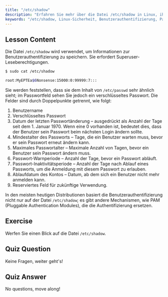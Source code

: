 ```yaml
---
title: "/etc/shadow"
description: "Erfahren Sie mehr über die Datei /etc/shadow in Linux, ihre Felder und wie sie Benutzerpasswörter schützt. Verstehen Sie die Linux-Authentifizierung für Anfänger."
keywords: "/etc/shadow, Linux-Sicherheit, Benutzerauthentifizierung, Passwortverwaltung, Linux-Tutorial, Anfängerleitfaden"
---
```


## Lesson Content

Die Datei `/etc/shadow` wird verwendet, um Informationen zur Benutzerauthentifizierung zu speichern. Sie erfordert Superuser-Leseberechtigungen.

```bash
$ sudo cat /etc/shadow

root:MyEPTEa$6Nonsense:15000:0:99999:7:::
```

Sie werden feststellen, dass sie dem Inhalt von `/etc/passwd` sehr ähnlich sieht; im Passwortfeld sehen Sie jedoch ein verschlüsseltes Passwort. Die Felder sind durch Doppelpunkte getrennt, wie folgt:

1. Benutzername
2. Verschlüsseltes Passwort
3. Datum der letzten Passwortänderung – ausgedrückt als Anzahl der Tage seit dem 1. Januar 1970. Wenn eine 0 vorhanden ist, bedeutet dies, dass der Benutzer sein Passwort beim nächsten Login ändern sollte.
4. Mindestalter des Passworts – Tage, die ein Benutzer warten muss, bevor er sein Passwort erneut ändern kann.
5. Maximales Passwortalter – Maximale Anzahl von Tagen, bevor ein Benutzer sein Passwort ändern muss.
6. Passwort-Warnperiode – Anzahl der Tage, bevor ein Passwort abläuft.
7. Passwort-Inaktivitätsperiode – Anzahl der Tage nach Ablauf eines Passworts, um die Anmeldung mit diesem Passwort zu erlauben.
8. Ablaufdatum des Kontos – Datum, ab dem sich ein Benutzer nicht mehr anmelden kann.
9. Reserviertes Feld für zukünftige Verwendung.

In den meisten heutigen Distributionen basiert die Benutzerauthentifizierung nicht nur auf der Datei `/etc/shadow`; es gibt andere Mechanismen, wie PAM (Pluggable Authentication Modules), die die Authentifizierung ersetzen.

## Exercise

Werfen Sie einen Blick auf die Datei `/etc/shadow`.

## Quiz Question

Keine Fragen, weiter geht's!

## Quiz Answer

No questions, move along!
